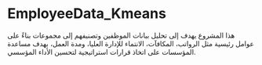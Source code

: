 # EmployeeData_Kmeans
هذا المشروع يهدف إلى تحليل بيانات الموظفين وتصنيفهم إلى مجموعات بناءً على عوامل رئيسية مثل الرواتب، المكافآت، الانتماء للإدارة العليا، ومدة العمل، بهدف مساعدة المؤسسات على اتخاذ قرارات استراتيجية لتحسين الأداء المؤسسي.
